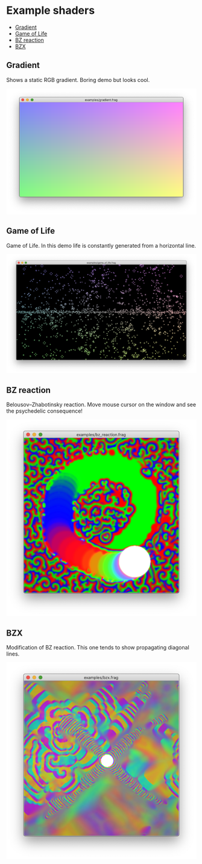 # Example shaders

- [Gradient](#gradient)
- [Game of Life](#game-of-life)
- [BZ reaction](#bz-reaction)
- [BZX](#bzx)


## Gradient

Shows a static RGB gradient. Boring demo but looks cool.

[![Screenshot](screenshots/gradient.png)](./gradient.frag)


## Game of Life

Game of Life. In this demo life is constantly generated from a horizontal line.

[![Screenshot](screenshots/game_of_life.png)](./game_of_life.frag)


## BZ reaction

Belousov–Zhabotinsky reaction. Move mouse cursor on the window and see the
psychedelic consequence!

[![Screenshot](screenshots/bz_reaction.png)](./bz_reaction.frag)


## BZX

Modification of BZ reaction. This one tends to show propagating diagonal lines.

[![Screenshot](screenshots/bzx.png)](./bzx.frag)
